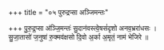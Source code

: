 +++
title = "०५ पुरुद्रप्सा अञ्जिमन्तः"

+++
पु॒रु॒द्र॒प्सा अ॑ञ्जि॒मन्तः॑ सु॒दान॑वस्त्वे॒षसं॑दृशो अनव॒भ्ररा॑धसः ।  
सु॒जा॒तासो॑ ज॒नुषा॑ रु॒क्मव॑क्षसो दि॒वो अ॒र्का अ॒मृतं॒ नाम॑ भेजिरे ॥